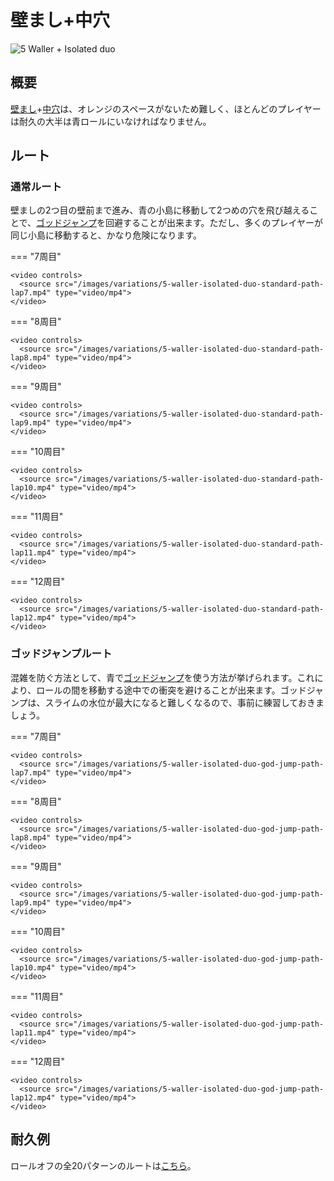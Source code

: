 # 壁まし+中穴

![5 Waller + Isolated duo](../images/variations/5-waller-isolated-duo.jpg)

## 概要

[壁まし](../rolls/5-waller.md)+[中穴](../rolls/isolated-duo.md#blue)は、オレンジのスペースがないため難しく、ほとんどのプレイヤーは耐久の大半は青ロールにいなければなりません。

## ルート

### 通常ルート

壁ましの2つ目の壁前まで進み、青の小島に移動して2つめの穴を飛び越えることで、[ゴッドジャンプ](../advanced/isolated-duo-god-jumps.md)を回避することが出来ます。ただし、多くのプレイヤーが同じ小島に移動すると、かなり危険になります。

=== "7周目"

    <video controls>
      <source src="/images/variations/5-waller-isolated-duo-standard-path-lap7.mp4" type="video/mp4">
    </video>

=== "8周目"

    <video controls>
      <source src="/images/variations/5-waller-isolated-duo-standard-path-lap8.mp4" type="video/mp4">
    </video>

=== "9周目"

    <video controls>
      <source src="/images/variations/5-waller-isolated-duo-standard-path-lap9.mp4" type="video/mp4">
    </video>

=== "10周目"

    <video controls>
      <source src="/images/variations/5-waller-isolated-duo-standard-path-lap10.mp4" type="video/mp4">
    </video>

=== "11周目"

    <video controls>
      <source src="/images/variations/5-waller-isolated-duo-standard-path-lap11.mp4" type="video/mp4">
    </video>

=== "12周目"

    <video controls>
      <source src="/images/variations/5-waller-isolated-duo-standard-path-lap12.mp4" type="video/mp4">
    </video>

### ゴッドジャンプルート

混雑を防ぐ方法として、青で[ゴッドジャンプ](../advanced/isolated-duo-god-jumps.md)を使う方法が挙げられます。これにより、ロールの間を移動する途中での衝突を避けることが出来ます。ゴッドジャンプは、スライムの水位が最大になると難しくなるので、事前に練習しておきましょう。

=== "7周目"

    <video controls>
      <source src="/images/variations/5-waller-isolated-duo-god-jump-path-lap7.mp4" type="video/mp4">
    </video>

=== "8周目"

    <video controls>
      <source src="/images/variations/5-waller-isolated-duo-god-jump-path-lap8.mp4" type="video/mp4">
    </video>

=== "9周目"

    <video controls>
      <source src="/images/variations/5-waller-isolated-duo-god-jump-path-lap9.mp4" type="video/mp4">
    </video>

=== "10周目"

    <video controls>
      <source src="/images/variations/5-waller-isolated-duo-god-jump-path-lap10.mp4" type="video/mp4">
    </video>

=== "11周目"

    <video controls>
      <source src="/images/variations/5-waller-isolated-duo-god-jump-path-lap11.mp4" type="video/mp4">
    </video>

=== "12周目"

    <video controls>
      <source src="/images/variations/5-waller-isolated-duo-god-jump-path-lap12.mp4" type="video/mp4">
    </video>

## 耐久例

ロールオフの全20パターンのルートは[こちら](https://www.youtube.com/playlist?list=PLG_QNSp9ZgJLWYSNl4vY26VJCZeOQHO1F)。